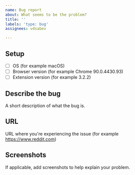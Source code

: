```yaml
---
name: Bug report
about: What seems to be the problem?
title: ''
labels: 'type: bug'
assignees: vdsabev

---
```


## Setup
- [ ] OS (for example macOS)
- [ ] Browser version (for example Chrome 90.0.4430.93)
- [ ] Extension version (for example 3.2.2)

## Describe the bug
A short description of what the bug is.

## URL
URL where you're experiencing the issue (for example https://www.reddit.com)

## Screenshots
If applicable, add screenshots to help explain your problem.
